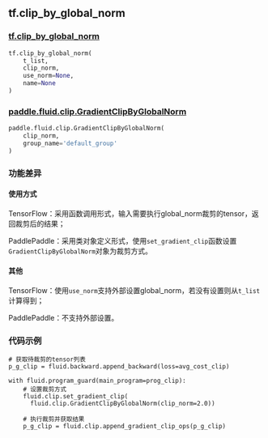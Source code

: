 ## tf.clip_by_global_norm

### [tf.clip_by_global_norm](https://www.tensorflow.org/versions/r1.13/api_docs/python/tf/clip_by_global_norm)

```python
tf.clip_by_global_norm(
    t_list,
    clip_norm,
    use_norm=None,
    name=None
)
```

### [paddle.fluid.clip.GradientClipByGlobalNorm](http://paddlepaddle.org/documentation/docs/zh/1.4/api_cn/clip_cn.html#gradientclipbyglobalnorm)

```python
paddle.fluid.clip.GradientClipByGlobalNorm(
    clip_norm, 
    group_name='default_group'
)
```

### 功能差异

#### 使用方式

TensorFlow：采用函数调用形式，输入需要执行global_norm裁剪的tensor，返回裁剪后的结果；  

PaddlePaddle：采用类对象定义形式，使用`set_gradient_clip`函数设置`GradientClipByGlobalNorm`对象为裁剪方式。

#### 其他
TensorFlow：使用`use_norm`支持外部设置global_norm，若没有设置则从`t_list`计算得到；  

PaddlePaddle：不支持外部设置。

### 代码示例
```
# 获取待裁剪的tensor列表
p_g_clip = fluid.backward.append_backward(loss=avg_cost_clip)

with fluid.program_guard(main_program=prog_clip):
    # 设置裁剪方式
    fluid.clip.set_gradient_clip(
      fluid.clip.GradientClipByGlobalNorm(clip_norm=2.0))
    
    # 执行裁剪并获取结果
    p_g_clip = fluid.clip.append_gradient_clip_ops(p_g_clip)

```